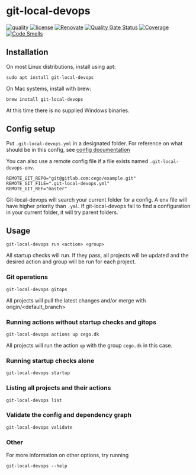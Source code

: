 # git-local-devops

[![quality](https://img.shields.io/github/workflow/status/cego/git-local-devops/Quality)](https://github.com/cego/git-local-devops/actions)
[![license](https://img.shields.io/github/license/cego/git-local-devops)](https://npmjs.org/package/git-local-devops)
[![Renovate](https://img.shields.io/badge/renovate-enabled-brightgreen.svg)](https://renovatebot.com)
[![Quality Gate Status](https://sonarcloud.io/api/project_badges/measure?project=cego_git-local-devops&metric=alert_status)](https://sonarcloud.io/dashboard?id=cego_git-local-devops)
[![Coverage](https://sonarcloud.io/api/project_badges/measure?project=cego_git-local-devops&metric=coverage)](https://sonarcloud.io/dashboard?id=cego_git-local-devops)
[![Code Smells](https://sonarcloud.io/api/project_badges/measure?project=cego_git-local-devops&metric=code_smells)](https://sonarcloud.io/dashboard?id=cego_git-local-devops)

## Installation

On most Linux distributions, install using apt:

`sudo apt install git-local-devops`

On Mac systems, install with brew:

`brew install git-local-devops`

At this time there is no supplied Windows binaries.

## Config setup

Put `.git-local-devops.yml` in a designated folder. For reference on what should be in this config, see [config documentation](./docs/config.md)

You can also use a remote config file if a file exists named `.git-local-devops-env`.

```
REMOTE_GIT_REPO="git@gitlab.com:cego/example.git"
REMOTE_GIT_FILE=".git-local-devops.yml"
REMOTE_GIT_REF="master"
```

Git-local-devops will search your current folder for a config. A env file will have higher priority than `.yml`. If git-local-devops fail to find a configuration in your current folder, it will try parent folders.

## Usage

`git-local-devops run <action> <group>`

All startup checks will run. If they pass, all projects will be updated and the desired action and group will be run for each project.

### Git operations

`git-local-devops gitops`

All projects will pull the latest changes and/or merge with origin/<default_branch>

### Running actions without startup checks and gitops

`git-local-devops actions up cego.dk`

All projects will run the action `up` with the group `cego.dk` in this case.

### Running startup checks alone

`git-local-devops startup`

### Listing all projects and their actions

`git-local-devops list`

### Validate the config and dependency graph

`git-local-devops validate`

### Other

For more information on other options, try running

`git-local-devops --help`
